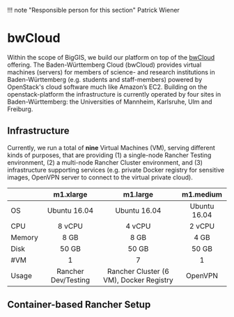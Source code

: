 !!! note "Responsible person for this section"
    Patrick Wiener

# bwCloud
Within the scope of BigGIS, we build our platform on top of the [bwCloud](https://www.bw-cloud.org/) offering. The Baden-Württemberg Cloud (bwCloud) 
provides virtual machines (servers) for members of science- and research institutions in Baden-Württemberg (e.g. students and 
staff-members) powered by OpenStack's cloud software much like Amazon’s EC2. Building on the openstack-platform the infrastructure is currently operated by four sites 
in Baden-Württemberg: the Universities of Mannheim, Karlsruhe, Ulm and Freiburg.

## Infrastructure
Currently, we run a total of **nine** Virtual Machines (VM), serving different kinds of purposes, that are providing (1) 
a single-node Rancher Testing environment, (2) a multi-node Rancher Cluster environment, and (3) infrastructure supporting services (e.g. private
Docker registry for sensitive images, OpenVPN server to connect to the virtual private cloud).

|        |      m1.xlarge      |                 m1.large                |   m1.medium  |
|--------|:-------------------:|:---------------------------------------:|:------------:|
| OS     |     Ubuntu 16.04    |               Ubuntu 16.04              | Ubuntu 16.04 |
| CPU    |        8 vCPU       |                  4 vCPU                 |    2 vCPU    |
| Memory |         8 GB        |                   8 GB                  |     4 GB     |
| Disk   |        50 GB        |                  50 GB                  |     50 GB    |
| #VM    |          1          |                    7                    |       1      |
| Usage  | Rancher Dev/Testing | Rancher Cluster (6 VM), Docker Registry |    OpenVPN   |


## Container-based Rancher Setup
